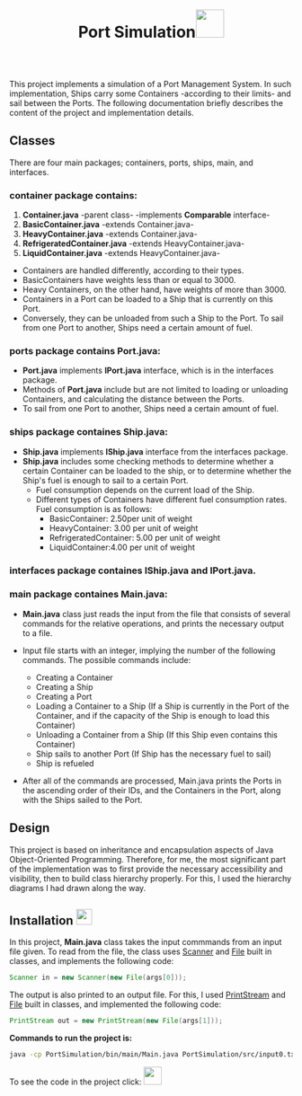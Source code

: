 <br /><br />
<div align="center">
<h1 align="center">Port Simulation<img src = "https://www.carlswebgraphics.com/boat/three-sail-boat-2018.gif" width = 50px>
</h1>
</div>


<br />
<br />

This project implements a simulation of a Port Management System. 
In such implementation, Ships carry some Containers -according to their limits- and sail between the Ports. 
The following documentation briefly describes the content of the project and implementation details.

## Classes

There are four main packages; containers, ports, ships, main, and interfaces.
### container package contains:
  1. **Container.java** -parent class- -implements **Comparable** interface-
  2. **BasicContainer.java** -extends Container.java-
  3. **HeavyContainer.java** -extends Container.java-
  4. **RefrigeratedContainer.java** -extends HeavyContainer.java-
  5. **LiquidContainer.java** -extends HeavyContainer.java-
  
  - Containers are handled differently, according to their types.
  - BasicContainers have weights less than or equal to 3000. 
  - Heavy Containers, on the other hand, have weights of more than 3000. 
  - Containers in a Port can be loaded to a Ship that is currently on this Port. 
  - Conversely, they can be unloaded from such a Ship to the Port. 
  To sail from one Port to another, Ships need a certain amount of fuel. 

### ports package contains **Port.java**:
  - **Port.java** implements **IPort.java** interface, which is in the interfaces package.
  - Methods of **Port.java** include but are not limited to loading or unloading Containers, and calculating the distance between the Ports. 
  - To sail from one Port to another, Ships need a certain amount of fuel. 
  
### ships package containes **Ship.java**:
  - **Ship.java** implements **IShip.java** interface from the interfaces package.
  - **Ship.java** includes some checking methods to determine whether a certain Container can be loaded to the ship, or to determine whether the Ship's fuel is enough to sail to a certain Port.
    - Fuel consumption depends on the current load of the Ship. 
    - Different types of Containers have different fuel consumption rates. Fuel consumption is as follows:
      - BasicContainer:  2.50per unit of weight
      - HeavyContainer: 3.00 per unit of weight
      - RefrigeratedContainer: 5.00 per unit of weight
      - LiquidContainer:4.00 per unit of weight 
  
### interfaces package containes **IShip.java** and **IPort.java**.

### main package containes **Main.java**:

  * **Main.java** class just reads the input from the file that consists of several commands for the relative operations, and prints the necessary output to a file.
  * Input file starts with an integer, implying the number of the following commands. The possible commands include:
      * Creating a Container
      * Creating a Ship
      * Creating a Port
      * Loading a Container to a Ship (If a Ship is currently in the Port of the Container, and if the capacity of the Ship is enough to load this Container)
      * Unloading a Container from a Ship (If this Ship even contains this Container)
      * Ship sails to another Port (If Ship has the necessary fuel to sail)
      * Ship is refueled

  * After all of the commands are processed, Main.java prints the Ports in the ascending order of their IDs, 
  and the Containers in the Port, along with the Ships sailed to the Port. 


## Design

This project is based on inheritance and encapsulation aspects of Java Object-Oriented Programming. 
Therefore, for me, the most significant part of the implementation was to first provide the necessary accessibility and visibility, 
then to build class hierarchy properly. For this, I used the hierarchy diagrams I had drawn along the way. 


<div>
<h2>Installation <img src = "https://media2.giphy.com/media/QssGEmpkyEOhBCb7e1/giphy.gif?cid=ecf05e47a0n3gi1bfqntqmob8g9aid1oyj2wr3ds3mg700bl&rid=giphy.gif" width = 28px></h2>
</div>

In this project, **Main.java** class takes the input commmands from an input file given. To read from the file, the class uses [Scanner][Scanner] and [File][File] built in classes, and implements the following code:
```java
Scanner in = new Scanner(new File(args[0]));
```
The output is also printed to an output file. For this, I used [PrintStream][PrintStream] and [File][File] built in classes, and implemented the following code:
```java
PrintStream out = new PrintStream(new File(args[1]));
```
**Commands to run the project is:**

```sh
java -cp PortSimulation/bin/main/Main.java PortSimulation/src/input0.txt PortSimulation/src/output.txt
```

<div>
<p class="has-line-data" data-line-start="87" data-line-end="88">To see the code in the project click:
<a href= https://github.com/ebrarkiziloglu/PortSimulation/blob/master/src/main/Main.java > <img width ='32px' src ='https://raw.githubusercontent.com/rahulbanerjee26/githubAboutMeGenerator/main/icons/java.svg'> </a>
</p>
</div>


[//]: # (These are reference links used in the body of this note and get stripped out when the markdown processor does its job. There is no need to format nicely because it shouldn't be seen. Thanks SO - http://stackoverflow.com/questions/4823468/store-comments-in-markdown-syntax)
[File]: <https://docs.oracle.com/javase/7/docs/api/java/io/File.html>
[PrintStream]: <https://docs.oracle.com/javase/7/docs/api/java/io/PrintStream.html>
[Scanner]: <https://docs.oracle.com/javase/7/docs/api/java/util/Scanner.html>
[Main.java]: <https://github.com/ebrarkiziloglu/PortSimulation/blob/master/src/main/Main.java>

